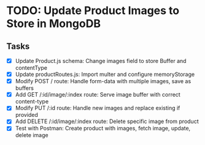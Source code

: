 # TODO: Update Product Images to Store in MongoDB

## Tasks
- [x] Update Product.js schema: Change images field to store Buffer and contentType
- [x] Update productRoutes.js: Import multer and configure memoryStorage
- [x] Modify POST / route: Handle form-data with multiple images, save as buffers
- [x] Add GET /:id/image/:index route: Serve image buffer with correct content-type
- [x] Modify PUT /:id route: Handle new images and replace existing if provided
- [x] Add DELETE /:id/image/:index route: Delete specific image from product
- [x] Test with Postman: Create product with images, fetch image, update, delete image
